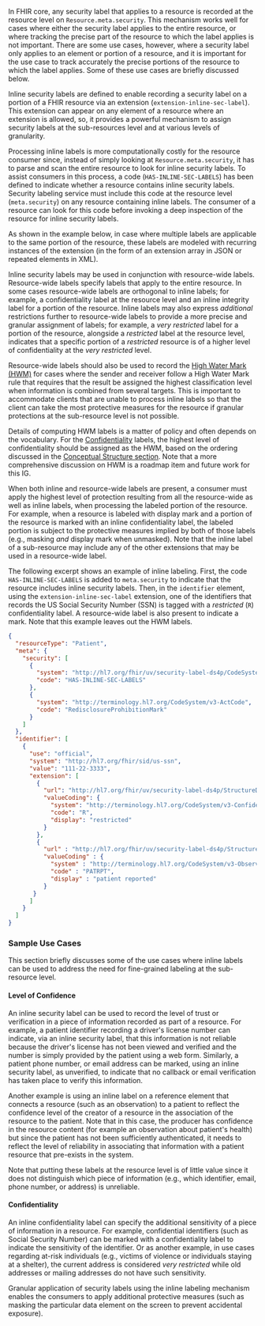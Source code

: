 In FHIR core, any security label that applies to a resource is recorded at the resource level on `Resource.meta.security`. This mechanism works well for cases where either the security label applies to the entire resource, or where tracking the precise part of the resource to which the label applies is not important.
There are some use cases, however, where a security label only applies to an element or portion of a resource, and it is important for the use case to track accurately the precise portions of the resource to which the label applies. Some of these use cases are briefly discussed below.

Inline security labels are defined to enable recording a security label on a portion of a FHIR resource via an extension (`extension-inline-sec-label`). This extension can appear on any element of a resource where an extension is allowed, so, it provides a powerful mechanism to assign security labels at the sub-resources level and at various levels of granularity.

Processing inline labels is more computationally costly for the resource consumer since, instead of simply looking at `Resource.meta.security`, it has to parse and scan the entire resource to look for inline security labels. To assist consumers in this process, a code (`HAS-INLINE-SEC-LABELS`) has been defined to indicate whether a resource contains inline security labels. Security labeling service must include this code at the resource level (`meta.security`) on any resource containing inline labels. The consumer of a resource can look for this code before invoking a deep inspection of the resource for inline security labels.

As shown in the example below, in case where multiple labels are applicable to the same portion of the resource, these labels are modeled with recurring instances of the extension (in the form of an extension array in JSON or repeated elements in XML).

Inline security labels may be used in conjunction with resource-wide labels. Resource-wide labels specify labels that apply to the entire resource. In some cases resource-wide labels are orthogonal to inline labels; for example, a confidentiality label at the resource level and an inline integrity label for a portion of the resource. Inline labels may also express _additional_ restrictions further to resource-wide labels to provide a more precise and granular assignment of labels; for example, a _very restricted_ label for a portion of the resource, alongside a _restricted_ label at the resource level, indicates that a specific portion of a _restricted_ resource is of a higher level of confidentiality at the _very restricted_ level. 

Resource-wide labels should also be used to record the [High Water Mark (HWM)](glossary.html#hwm) for cases where the sender and receiver follow a High Water Mark rule that requires that the result be assigned the highest classification level when information is combined from several targets. This is important to accommodate clients that are unable to process inline labels so that the client can take the most protective measures for the resource if granular protections at the sub-resource level is not possible.

Details of computing HWM labels is a matter of policy and often depends on the vocabulary. For the [Confidentiality](https://terminology.hl7.org/ValueSet-v3-Confidentiality.html) labels, the highest level of confidentiality should be assigned as the HWM, based on the ordering discussed in the [Conceptual Structure section](concept.html#how-to-assign-a-security-label). Note that a more comprehensive discussion on HWM is a roadmap item and future work for this IG.

When both inline and resource-wide labels are present, a consumer must apply the highest level of protection resulting from all the resource-wide as well as inline labels, when processing the labeled portion of the resource. For example, when a resource is labeled with display mark and a portion of the resource is marked with an inline confidentiality label, the labeled portion is subject to the protective measures implied by both of those labels (e.g., masking _and_ display mark when unmasked).
Note that the inline label of a sub-resource may include any of the other extensions that may be used in a resource-wide label.

The following excerpt shows an example of inline labeling. First, the code `HAS-INLINE-SEC-LABELS` is added to `meta.security` to indicate that the resource includes inline security labels. Then, in the `identifier` element, using the `extension-inline-sec-label` extension, one of the identifiers that records the US Social Security Number (SSN) is tagged with a _restricted_ (`R`) confidentiality label. A resource-wide label is also present to indicate a mark. Note that this example leaves out the HWM labels.

```json
{
  "resourceType": "Patient",
  "meta": {
    "security": [
      {
        "system": "http://hl7.org/fhir/uv/security-label-ds4p/CodeSystem/codesystem-inline-labels",
        "code": "HAS-INLINE-SEC-LABELS"
      },
      {
        "system": "http://terminology.hl7.org/CodeSystem/v3-ActCode",
        "code": "RedisclosureProhibitionMark"
      }
    ]
  },
  "identifier": [
    {
      "use": "official",
      "system": "http://hl7.org/fhir/sid/us-ssn",
      "value": "111-22-3333",
      "extension": [
        {
          "url": "http://hl7.org/fhir/uv/security-label-ds4p/StructureDefinition/extension-inline-sec-label",
          "valueCoding": {
            "system": "http://terminology.hl7.org/CodeSystem/v3-Confidentiality",
            "code": "R",
            "display": "restricted"
          }
        },
        {
          "url" : "http://hl7.org/fhir/uv/security-label-ds4p/StructureDefinition/extension-inline-sec-label",
          "valueCoding" : {
            "system" : "http://terminology.hl7.org/CodeSystem/v3-ObservationValue",
            "code" : "PATRPT",
            "display" : "patient reported"
          }
       }
      ]
    }
  ]
}
```

### Sample Use Cases

This section briefly discusses some of the use cases where inline labels can be used to address the need for fine-grained labeling at the sub-resource level.

#### Level of Confidence

An inline security label can be used to record the level of trust or verification in a piece of information recorded as part of a resource. For example, a patient identifier recording a driver's license number can indicate, via an inline security label, that this information is not reliable because the driver's license has not been viewed and verified and the number is simply provided by the patient using a web form. Similarly, a patient phone number, or email address can be marked, using an inline security label, as unverified, to indicate that no callback or email verification has taken place to verify this information.

Another example is using an inline label on a reference element that connects a resource (such as an observation) to a patient to reflect the confidence level of the creator of a resource in the association of the resource to the patient. Note that in this case, the producer has confidence in the resource content (for example an observation about patient's health) but since the patient has not been sufficiently authenticated, it needs to reflect the level of reliability in associating that information with a patient resource that pre-exists in the system.

Note that putting these labels at the resource level is of little value since it does not distinguish which piece of information (e.g., which identifier, email, phone number, or address) is unreliable.

#### Confidentiality

An inline confidentiality label can specify the additional sensitivity of a piece of information in a resource. For example, confidential identifiers (such as Social Security Number) can be marked with a confidentiality label to indicate the sensitivity of the identifier. Or as another example, in use cases regarding at-risk individuals (e.g., victims of violence or individuals staying at a shelter), the current address is considered _very restricted_ while old addresses or mailing addresses do not have such sensitivity.

Granular application of security labels using the inline labeling mechanism enables the consumers to apply additional protective measures (such as masking the particular data element on the screen to prevent accidental exposure).
